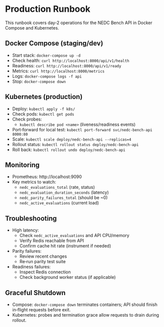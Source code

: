 # Production Runbook

This runbook covers day‑2 operations for the NEDC Bench API in Docker Compose and Kubernetes.

## Docker Compose (staging/dev)

- Start stack: `docker-compose up -d`
- Check health: `curl http://localhost:8000/api/v1/health`
- Readiness: `curl http://localhost:8000/api/v1/ready`
- Metrics: `curl http://localhost:8000/metrics`
- Logs: `docker-compose logs -f api`
- Stop: `docker-compose down`

## Kubernetes (production)

- Deploy: `kubectl apply -f k8s/`
- Check pods: `kubectl get pods`
- Check probes:
  - `kubectl describe pod <name>` (liveness/readiness events)
- Port‑forward for local test: `kubectl port-forward svc/nedc-bench-api 8000:80`
- Scale: `kubectl scale deploy/nedc-bench-api --replicas=4`
- Rollout status: `kubectl rollout status deploy/nedc-bench-api`
- Roll back: `kubectl rollout undo deploy/nedc-bench-api`

## Monitoring

- Prometheus: http://localhost:9090
- Key metrics to watch:
  - `nedc_evaluations_total` (rate, status)
  - `nedc_evaluation_duration_seconds` (latency)
  - `nedc_parity_failures_total` (should be ~0)
  - `nedc_active_evaluations` (current load)

## Troubleshooting

- High latency:
  - Check `nedc_active_evaluations` and API CPU/memory
  - Verify Redis reachable from API
  - Confirm cache hit rate (instrument if needed)
- Parity failures:
  - Review recent changes
  - Re‑run parity test suite
- Readiness failures:
  - Inspect Redis connection
  - Check background worker status (if applicable)

## Graceful Shutdown

- Compose: `docker-compose down` terminates containers; API should finish in‑flight requests before exit.
- Kubernetes: probes and termination grace allow requests to drain during rollout.


